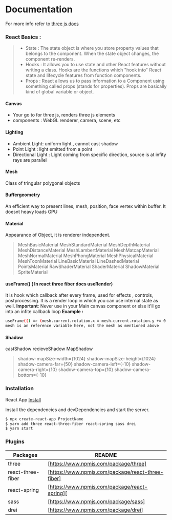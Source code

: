 # Documentation 

For more info refer to [three js docs](https://threejs.org/docs/)  
### React Basics :
> - State : The state object is where you store property values that belongs to the component. When the state object changes, the component re-renders.
>- Hooks : It allows you to use state and other React features without writing a class. Hooks are the functions which "hook into" React state and lifecycle features from function components.
>- Props : React allows us to pass information to a Component using something called props (stands for properties). Props are basically kind of global variable or object. 
#### Canvas

  - Your go to for three js, renders three js elements 
  - components : WebGL renderer, camera, scene, etc


#### Lighting
  - Ambient Light: uniform light , cannot cast shadow
  - Point Light : light emitted from a point
  - Directional Light : Light coming from specific direction, source is at infity rays are parallel

#### Mesh
Class of tringular polygonal objects

#### Buffergeometry
An efficient way to present lines, mesh, position, face vertex within buffer. It doesnt heavy loads GPU

#### Material 
Appearance of Object, it is renderer independent.
>MeshBasicMaterial
>MeshStandardMaterial
>MeshDepthMaterial
>MeshDistanceMaterial
>MeshLambertMaterial
>MeshMatcapMaterial
>MeshNormalMaterial
>MeshPhongMaterial
>MeshPhysicalMaterial
>MeshToonMaterial
>LineBasicMaterial
>LineDashedMaterial
>PointsMaterial
>RawShaderMaterial
>ShaderMaterial
>ShadowMaterial
>SpriteMaterial

#### useFrame() ( In react three fiber docs useRender)
It is hook which callback after every frame, used for effects , controls, postprocessing. It is a render loop in which you can use internal state as well.
**Important**: Never use in your Main canvas component or else it'll go into an infite callback loop
**Example :** 
```sh
useFrame(() => (mesh.current.rotation.x = mesh.current.rotation.y += 0.03));
mesh is an reference variable here, not the mesh as mentioned above
```
#### Shadow 
castShadow 
recieveShadow
MapShadow
>shadow-mapSize-width={1024}
          shadow-mapSize-height={1024}
          shadow-camera-far={50}
          shadow-camera-left={-10}
          shadow-camera-right={10}
          shadow-camera-top={10}
          shadow-camera-bottom={-10}
### Installation

React App [Install](https://create-react-app.dev/docs/getting-started/) 

Install the dependencies and devDependencies and start the server.

```sh
$ npx create-react-app ProjectName
$ yarn add three react-three-fiber react-spring sass drei
$ yarn start
```

### Plugins


| Packages | README |
| ------ | ------ |
| three | [https://www.npmjs.com/package/three] |
| react-three-fiber | [https://www.npmjs.com/package/react-three-fiber] |
| react-spring | [https://www.npmjs.com/package/react-spring][ |
| sass | [https://www.npmjs.com/package/sass]|
| drei | [https://www.npmjs.com/package/drei] |






